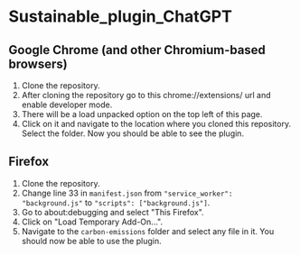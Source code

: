 # Sustainable_plugin_ChatGPT
## Google Chrome (and other Chromium-based browsers)
1. Clone the repository.
2. After cloning the repository go to this chrome://extensions/ url and enable developer mode.
3. There will be a load unpacked option on the top left of this page.
4. Click on it and navigate to the location where you cloned this repository. Select the folder. Now you should be able to see the plugin.

## Firefox
1. Clone the repository.
2. Change line 33 in `manifest.json` from `"service_worker": "background.js"` to `"scripts": ["background.js"]`.
3. Go to about:debugging and select "This Firefox".
4. Click on "Load Temporary Add-On...".
5. Navigate to the `carbon-emissions` folder and select any file in it. You should now be able to use the plugin.

